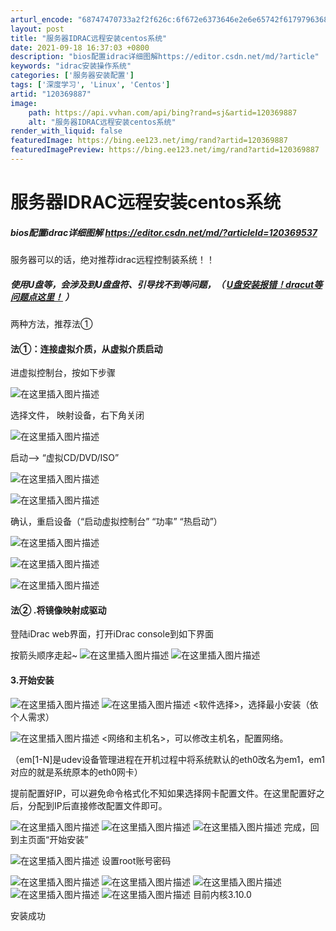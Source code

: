 ```yaml
---
arturl_encode: "68747470733a2f2f626c:6f672e6373646e2e6e65742f61797963686967756f67756f2f:61727469636c652f64657461696c732f313230333639383837"
layout: post
title: "服务器IDRAC远程安装centos系统"
date: 2021-09-18 16:37:03 +0800
description: "bios配置idrac详细图解https://editor.csdn.net/md/?article"
keywords: "idrac安装操作系统"
categories: ['服务器安装配置']
tags: ['深度学习', 'Linux', 'Centos']
artid: "120369887"
image:
    path: https://api.vvhan.com/api/bing?rand=sj&artid=120369887
    alt: "服务器IDRAC远程安装centos系统"
render_with_liquid: false
featuredImage: https://bing.ee123.net/img/rand?artid=120369887
featuredImagePreview: https://bing.ee123.net/img/rand?artid=120369887
---
```


# 服务器IDRAC远程安装centos系统

##### bios配置idrac详细图解 <https://editor.csdn.net/md/?articleId=120369537>

服务器可以的话，绝对推荐idrac远程控制装系统！！

##### 使用U盘等，会涉及到U盘盘符、引导找不到等问题，（ [U盘安装报错！dracut等问题点这里！](https://blog.csdn.net/ayychiguoguo/article/details/121952491?spm=1001.2014.3001.5501) ）

两种方法，推荐法①

#### 法①：连接虚拟介质，从虚拟介质启动

进虚拟控制台，按如下步骤
  
![在这里插入图片描述](https://i-blog.csdnimg.cn/blog_migrate/d7629502fb36d9383104e8e5810c8d30.png)
  
选择文件， 映射设备，右下角关闭
  
![在这里插入图片描述](https://i-blog.csdnimg.cn/blog_migrate/faaa4b89d0b0a00507cbcc7a8ba110b9.png)
  
启动–> “虚拟CD/DVD/ISO”
  
![在这里插入图片描述](https://i-blog.csdnimg.cn/blog_migrate/f30a45471fcc9bb752093c44cfc675f4.png)
  
![在这里插入图片描述](https://i-blog.csdnimg.cn/blog_migrate/ad353ace03a8b68a325abc750c051b19.png)
  
确认，重启设备（“启动虚拟控制台” “功率” “热启动”）
  
![在这里插入图片描述](https://i-blog.csdnimg.cn/blog_migrate/62cbdd337b9aed5e2da3793ae3f54ec4.png)
  
![在这里插入图片描述](https://i-blog.csdnimg.cn/blog_migrate/753baef38f29bfb35aa788b2bb312958.png)
  
![在这里插入图片描述](https://i-blog.csdnimg.cn/blog_migrate/7c3664f0884afa907000f45d062d1fd6.png)

#### 法② .将镜像映射成驱动

登陆iDrac web界面，打开iDrac console到如下界面
  
按箭头顺序走起~
![在这里插入图片描述](https://i-blog.csdnimg.cn/blog_migrate/d8ba1c8abd80c6e533ebef4cb760edb6.png)
![在这里插入图片描述](https://i-blog.csdnimg.cn/blog_migrate/e1419e7df4db482529e5fa93502f00fa.png)

#### 3.开始安装

![在这里插入图片描述](https://i-blog.csdnimg.cn/blog_migrate/b6a528aa9f395328843bb241286d6e0f.png)
![在这里插入图片描述](https://i-blog.csdnimg.cn/blog_migrate/d7e286540a9de7fa9435d9ad4727ac3b.png)
<软件选择>，选择最小安装（依个人需求）
  
![在这里插入图片描述](https://i-blog.csdnimg.cn/blog_migrate/478752b5c3e4411692d4e0a84ae49357.png)
<网络和主机名>，可以修改主机名，配置网络。
  
（em[1-N]是udev设备管理进程在开机过程中将系统默认的eth0改名为em1，em1对应的就是系统原本的eth0网卡）
  
提前配置好IP，可以避免命令格式化不知如果选择网卡配置文件。在这里配置好之后，分配到IP后直接修改配置文件即可。
  
![在这里插入图片描述](https://i-blog.csdnimg.cn/blog_migrate/a7b60230f1dab4b0ad58299a83ee4d6e.png)
![在这里插入图片描述](https://i-blog.csdnimg.cn/blog_migrate/1377825222a6cf896cb1087bbd01c680.png)
![在这里插入图片描述](https://i-blog.csdnimg.cn/blog_migrate/21c13e7e281060ae3b5dab52ee41265c.png)
完成，回到主页面“开始安装”
  
![在这里插入图片描述](https://i-blog.csdnimg.cn/blog_migrate/13852c855c620c3b36414b07b61f8eb1.png)
设置root账号密码
  
![在这里插入图片描述](https://i-blog.csdnimg.cn/blog_migrate/e2ba12038594969929239a740e0c2437.png)
![在这里插入图片描述](https://i-blog.csdnimg.cn/blog_migrate/a1cd2186d2e74a00d29642a822323264.png)
![在这里插入图片描述](https://i-blog.csdnimg.cn/blog_migrate/0c993fcc7392efa987695ec307f1dcf7.png)
![在这里插入图片描述](https://i-blog.csdnimg.cn/blog_migrate/9973fb100090a4e5b6a630199a2fad5d.png)
![在这里插入图片描述](https://i-blog.csdnimg.cn/blog_migrate/bb7b047d2dc032d40cc9bce516df09d0.png)
目前内核3.10.0
  
安装成功